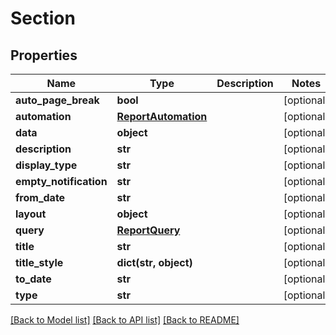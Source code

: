 # Section

## Properties
Name | Type | Description | Notes
------------ | ------------- | ------------- | -------------
**auto_page_break** | **bool** |  | [optional] 
**automation** | [**ReportAutomation**](ReportAutomation.md) |  | [optional] 
**data** | **object** |  | [optional] 
**description** | **str** |  | [optional] 
**display_type** | **str** |  | [optional] 
**empty_notification** | **str** |  | [optional] 
**from_date** | **str** |  | [optional] 
**layout** | **object** |  | [optional] 
**query** | [**ReportQuery**](ReportQuery.md) |  | [optional] 
**title** | **str** |  | [optional] 
**title_style** | **dict(str, object)** |  | [optional] 
**to_date** | **str** |  | [optional] 
**type** | **str** |  | [optional] 

[[Back to Model list]](README.md#documentation-for-models) [[Back to API list]](README.md#documentation-for-api-endpoints) [[Back to README]](README.md)


